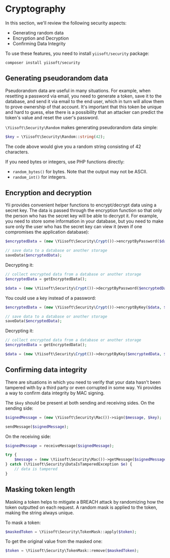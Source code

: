 # Cryptography

In this section, we'll review the following security aspects:

- Generating random data
- Encryption and Decryption
- Confirming Data Integrity

To use these features, you need to install `yiisoft/security` package:

```
composer install yiisoft/security
```

## Generating pseudorandom data

Pseudorandom data are useful in many situations. For example, when resetting
a password via email, you need to generate a token, save it to the database,
and send it via email to the end user, which in turn will allow them to
prove ownership of that account. It's important that this token be unique
and hard to guess, else there is a possibility that an attacker can predict
the token's value and reset the user's password.

`\Yiisoft\Security\Random` makes generating pseudorandom data simple:

```php
$key = \Yiisoft\Security\Random::string(42);
```

The code above would give you a random string consisting of 42 characters.

If you need bytes or integers, use PHP functions directly:

- `random_bytes()` for bytes. Note that the output may not be ASCII.
- `random_int()` for integers.

## Encryption and decryption

Yii provides convenient helper functions to encrypt/decrypt data using a
secret key.  The data is passed through the encryption function so that only
the person who has the secret key will be able to decrypt it.  For example,
you need to store some information in your database, but you need to make
sure only the user who has the secret key can view it (even if one
compromises the application database):

```php
$encryptedData = (new \Yiisoft\Security\Crypt())->encryptByPassword($data, $password);

// save data to a database or another storage
saveData($encryptedData);
```

Decrypting it:

```php
// collect encrypted data from a database or another storage
$encryptedData = getEncryptedData();

$data = (new \Yiisoft\Security\Crypt())->decryptByPassword($encryptedData, $password);
```

You could use a key instead of a password:

```php
$encryptedData = (new \Yiisoft\Security\Crypt())->encryptByKey($data, $key);

// save data to a database or another storage
saveData($encryptedData);
```

Decrypting it:

```php
// collect encrypted data from a database or another storage
$encryptedData = getEncryptedData();

$data = (new \Yiisoft\Security\Crypt())->decryptByKey($encryptedData, $key);
```

## Confirming data integrity

There are situations in which you need to verify that your data hasn't been
tampered with by a third party or even corrupted in some way. Yii provides a
way to confirm data integrity by MAC signing.

The `$key` should be present at both sending and receiving sides. On the
sending side:

```php
$signedMessage = (new \Yiisoft\Security\Mac())->sign($message, $key);

sendMessage($signedMessage);
```

On the receiving side:

```php
$signedMessage = receiveMessage($signedMessage);

try {
    $message = (new \Yiisoft\Security\Mac())->getMessage($signedMessage, $key);
} catch (\Yiisoft\Security\DataIsTamperedException $e) {
    // data is tampered
}
```

## Masking token length

Masking a token helps to mitigate a BREACH attack by randomizing how the
token outputted on each request.  A random mask is applied to the token,
making the string always unique.

To mask a token:

```php
$maskedToken = \Yiisoft\Security\TokenMask::apply($token);
```

To get the original value from the masked one:

```php
$token = \Yiisoft\Security\TokenMask::remove($maskedToken);
```
